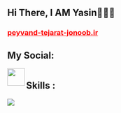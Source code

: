 <h2> Hi There, I AM Yasin🙋🏻‍♂️</h2>
<h3><a href="https://peyvand-tejarat-jonoob.ir" style="test-decoration:none; color:red;" target=_blank > peyvand-tejarat-jonoob.ir </a> </h3>
<h2>My Social: </h2> 

<a href='https://t.me/yas3in_official'>
  <img align='left' style='height:40px;' src="https://upload.wikimedia.org/wikipedia/commons/thumb/8/82/Telegram_logo.svg/512px-Telegram_logo.svg.png?20220101141644" />
</a>

</br>

</h4>

<h2 style="margin-top: 10px;"> Skills : </h2>
<img src="https://skillicons.dev/icons?i=py,git,github,vscode,css,html,django" />

